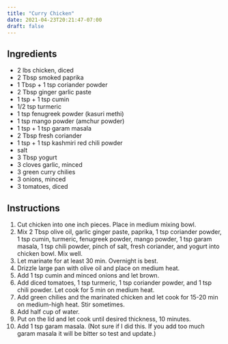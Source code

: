 ```yaml
---
title: "Curry Chicken"
date: 2021-04-23T20:21:47-07:00
draft: false
---
```


## Ingredients

- 2 lbs chicken, diced
- 2 Tbsp smoked paprika
- 1 Tbsp + 1 tsp coriander powder
- 2 Tbsp ginger garlic paste
- 1 tsp + 1 tsp cumin
- 1/2 tsp turmeric
- 1 tsp fenugreek powder (kasuri methi)
- 1 tsp mango powder (amchur powder)
- 1 tsp + 1 tsp garam masala
- 2 Tbsp fresh coriander
- 1 tsp + 1 tsp kashmiri red chili powder
- salt
- 3 Tbsp yogurt
- 3 cloves garlic, minced
- 3 green curry chilies
- 3 onions, minced
- 3 tomatoes, diced

## Instructions

1. Cut chicken into one inch pieces. Place in medium mixing bowl.
2. Mix 2 Tbsp olive oil, garlic ginger paste, paprika, 1 tsp coriander powder, 1 tsp cumin, turmeric, fenugreek powder, mango powder, 1 tsp garam masala, 1 tsp chili powder, pinch of salt, fresh coriander, and yogurt into chicken bowl. Mix well.
3. Let marinate for at least 30 min. Overnight is best.
4. Drizzle large pan with olive oil and place on medium heat.
5. Add 1 tsp cumin and minced onions and let brown.
6. Add diced tomatoes, 1 tsp turmeric, 1 tsp coriander powder, and 1 tsp chili powder. Let cook for 5 min on medium heat.
7. Add green chilies and the marinated chicken and let cook for 15-20 min on medium-high heat. Stir sometimes.
8. Add half cup of water.
9. Put on the lid and let cook until desired thickness, 10 minutes.
10. Add 1 tsp garam masala. (Not sure if I did this. If you add too much garam masala it will be bitter so test and update.)

